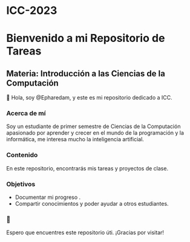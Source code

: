 # ICC-2023
# Bienvenido a mi Repositorio de Tareas

## Materia: Introducción a las Ciencias de la Computación

👋 Hola, soy @Epharedam, y este es mi repositorio dedicado a ICC.

### Acerca de mí

Soy un estudiante de primer semestre de Ciencias de la Computación apasionado por aprender y crecer en el mundo de la programación y la informática, me interesa mucho la inteligencia artificial.

### Contenido 

En este repositorio, encontrarás mis tareas y proyectos de clase.

### Objetivos

- Documentar mi progreso .
- Compartir conocimientos y poder ayudar a otros estudiantes.

### 🚀

Espero que encuentres este repositorio úti.
¡Gracias por visitar!


